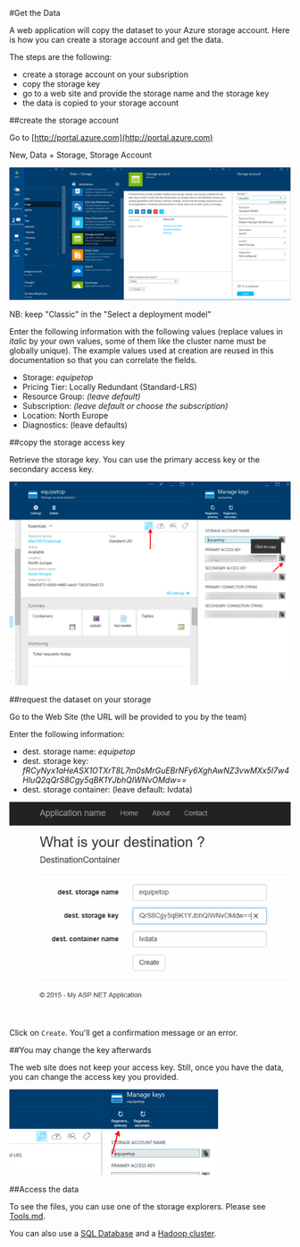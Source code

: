 #Get the Data

A web application will copy the dataset to your Azure storage account. Here is how you can create a storage account and get the data. 

The steps are the following: 
- create a storage account on your subsription
- copy the storage key
- go to a web site and provide the storage name and the storage key
- the data is copied to your storage account

##create the storage account

Go to [http://portal.azure.com](http://portal.azure.com)

New, Data + Storage, Storage Account

![](getthedata/1.png)

NB: keep "Classic" in the "Select a deployment model"

Enter the following information with the following values (replace values in *italic* by your own values, some of them like the cluster name must be globally unique). The example values used at creation are reused in this documentation so that you can correlate the fields.

- Storage: *equipetop*
- Pricing Tier: Locally Redundant (Standard-LRS)
- Resource Group: *(leave default)*
- Subscription: *(leave default or choose the subscription)*
- Location: North Europe
- Diagnostics: (leave defaults)

##copy the storage access key

Retrieve the storage key. You can use the primary access key or the secondary access key. 

![](getthedata/3.png)

##request the dataset on your storage

Go to the Web Site (the URL will be provided to you by the team)

Enter the following information: 

- dest. storage name: *equipetop*
- dest. storage key: *fRCyNyx1aHeASX1OTXrT8L7m0sMrGuEBrNFy6XghAwNZ3vwMXx5I7w4HluQ2qQrS8Cgy5qBK1YJbhQIWNvOMdw==*
- dest. storage container: (leave default: lvdata)

![](getthedata/2.png)

Click on `Create`. You'll get a confirmation message or an error. 

##You may change the key afterwards 

The web site does not keep your access key. 
Still, once you have the data, you can change the access key you provided.

![](getthedata/4.png)

##Access the data

To see the files, you can use one of the storage explorers. Please see [Tools.md](Tools.md). 

You can also use a [SQL Database](SQLDatabase.md) and a [Hadoop cluster](HDInsight.md).

